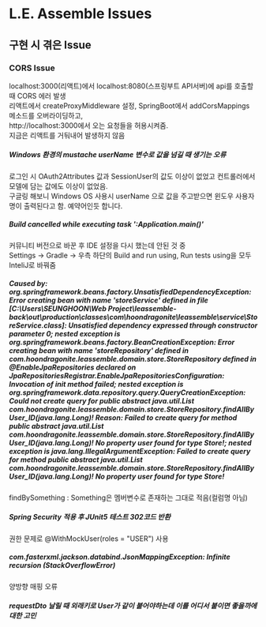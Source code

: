 # L.E. Assemble Issues

## 구현 시 겪은 Issue

### CORS Issue
localhost:3000(리액트)에서 localhost:8080(스프링부트 API서버)에 api를 호출할 때 CORS 에러 발생  
리액트에서 createProxyMiddleware 설정, SpringBoot에서 addCorsMappings 메소드를 오버라이딩하고,  
http://localhost:3000에서 오는 요청들을 허용시켜줌.   
지금은 리액트를 거둬내어 발생하지 않음


##### Windows 환경의 mustache userName 변수로 값을 넘길 때 생기는 오류
로그인 시 OAuth2Attributes 값과 SessionUser의 값도 이상이 없었고 컨트롤러에서 모델에 담는 값에도 이상이 없었음.  
구글링 해보니 Windows OS 사용시 userName 으로 값을 주고받으면 윈도우 사용자명이 출력된다고 함. 예약어인듯 합니다.  

##### Build cancelled while executing task ':Application.main()'
커뮤니티 버전으로 바꾼 후 IDE 설정을 다시 했는데 안된 것 중  
Settings -> Gradle -> 우측 하단의 Build and run using, Run tests using을 모두 InteliJ로 바꿔줌  

##### Caused by: org.springframework.beans.factory.UnsatisfiedDependencyException: Error creating bean with name 'storeService' defined in file [C:\Users\SEUNGHOON\Web Project\leassemble-back\out\production\classes\com\hoondragonite\leassemble\service\StoreService.class]: Unsatisfied dependency expressed through constructor parameter 0; nested exception is org.springframework.beans.factory.BeanCreationException: Error creating bean with name 'storeRepository' defined in com.hoondragonite.leassemble.domain.store.StoreRepository defined in @EnableJpaRepositories declared on JpaRepositoriesRegistrar.EnableJpaRepositoriesConfiguration: Invocation of init method failed; nested exception is org.springframework.data.repository.query.QueryCreationException: Could not create query for public abstract java.util.List com.hoondragonite.leassemble.domain.store.StoreRepository.findAllByUser_ID(java.lang.Long)! Reason: Failed to create query for method public abstract java.util.List com.hoondragonite.leassemble.domain.store.StoreRepository.findAllByUser_ID(java.lang.Long)! No property user found for type Store!; nested exception is java.lang.IllegalArgumentException: Failed to create query for method public abstract java.util.List com.hoondragonite.leassemble.domain.store.StoreRepository.findAllByUser_ID(java.lang.Long)! No property user found for type Store!
findBySomething : Something은 멤버변수로 존재하는 그대로 적음(컬럼명 아님)  

##### Spring Security 적용 후 JUnit5 테스트 302코드 반환
권한 문제로 @WithMockUser(roles = "USER") 사용

##### com.fasterxml.jackson.databind.JsonMappingException: Infinite recursion (StackOverflowError)
양방향 매핑 오류

##### requestDto 날릴 때 외래키로 User가 같이 붙어야하는데 이를 어디서 붙이면 좋을까에 대한 고민
